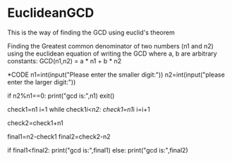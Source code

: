 # EuclideanGCD
This is the way of finding the GCD using euclid's theorem


Finding the Greatest common denominator of two numbers (n1 and n2) using the euclidean equation of writing the GCD
where a, b are arbitrary constants:
GCD(n1,n2) = a * n1 + b * n2

*CODE
n1=int(input("Please enter the smaller digit:"))
n2=int(input("please enter the larger digit:"))

if n2%n1==0:
	print("gcd is:",n1)
	exit()

check1=n1
i=1
while check1*i<n2:
	check1=n1*i
	i=i+1

check2=check1+n1

final1=n2-check1
final2=check2-n2


if final1<final2:
	print("gcd is:",final1)
else:
	print("gcd is:",final2)


